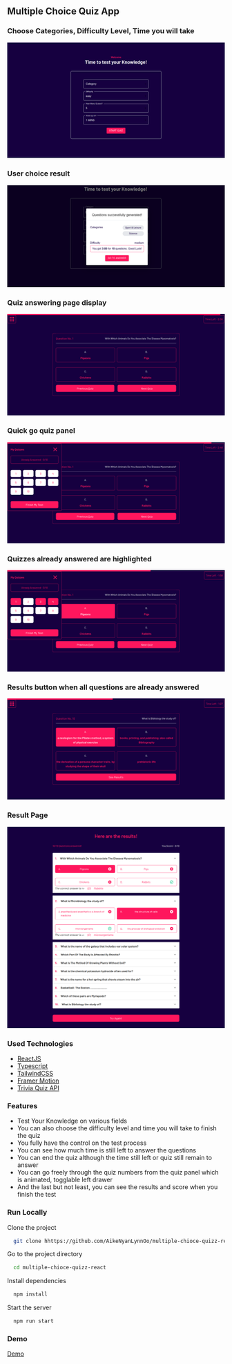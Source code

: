 ## Multiple Choice Quiz App

### Choose Categories, Difficulty Level, Time you will take
![Design Captured](https://github.com/AikeNyanLynnOo/multiple-chioce-quizz-react/blob/main/public/captures/screencapture1.png "Choose Categories, Difficulty Level, Time you will take")

### User choice result
![Design Captured](https://github.com/AikeNyanLynnOo/multiple-chioce-quizz-react/blob/main/public/captures/screencapture2.png "User Choice Result")

### Quiz answering page display
![Design Captured](https://github.com/AikeNyanLynnOo/multiple-chioce-quizz-react/blob/main/public/captures/screencapture3.png "Quiz Display")

### Quick go quiz panel
![Design Captured](https://github.com/AikeNyanLynnOo/multiple-chioce-quizz-react/blob/main/public/captures/screencapture4.png "Left Animate Quiz Panel")

### Quizzes already answered are highlighted
![Design Captured](https://github.com/AikeNyanLynnOo/multiple-chioce-quizz-react/blob/main/public/captures/screencapture5.png "Quizzes Already Answered")

### Results button when all questions are already answered
![Design Captured](https://github.com/AikeNyanLynnOo/multiple-chioce-quizz-react/blob/main/public/captures/screencapture6.png "See Results Button when all questions are already answered")

### Result Page
![Design Captured](https://github.com/AikeNyanLynnOo/multiple-chioce-quizz-react/blob/main/public/captures/screencapture7.png "Result Page")

### Used Technologies

- [ReactJS](https://reactjs.org/)
- [Typescript](https://www.typescriptlang.org/)
- [TailwindCSS](https://tailwindcss.com/)
- [Framer Motion](https://www.framer.com/motion/)
- [Trivia Quiz API](https://the-trivia-api.com/)

### Features

- Test Your Knowledge on various fields
- You can also choose the difficulty level and time you will take to finish the quiz
- You fully have the control on the test process
- You can see how much time is still left to answer the questions
- You can end the quiz although the time still left or quiz still remain to answer
- You can go freely through the quiz numbers from the quiz panel which is animated, togglable left drawer
- And the last but not least, you can see the results and score when you finish the test

### Run Locally

Clone the project

```bash
  git clone hhttps://github.com/AikeNyanLynnOo/multiple-chioce-quizz-react.git
```

Go to the project directory

```bash
  cd multiple-chioce-quizz-react
```

Install dependencies

```bash
  npm install
```

Start the server

```bash
  npm run start
```

### Demo

[Demo](https://multiple-choice-quiz-game.netlify.app/)
